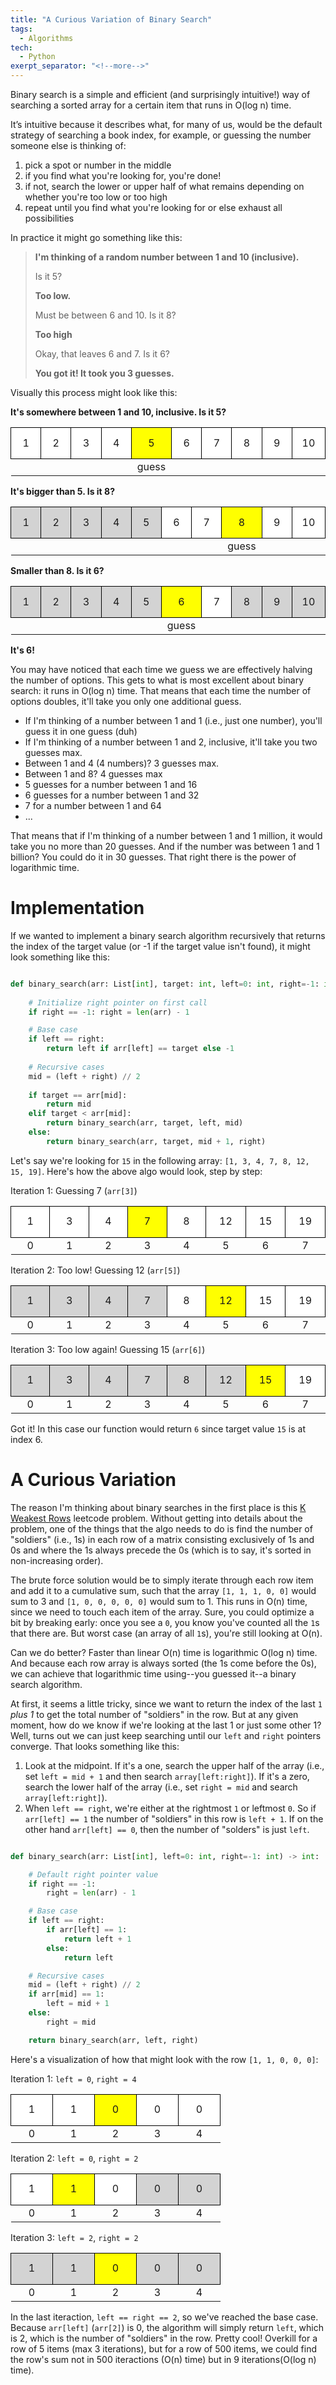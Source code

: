 ```yaml
---
title: "A Curious Variation of Binary Search"
tags:
  - Algorithms
tech:
  - Python
exerpt_separator: "<!--more-->"
---
```


Binary search  is a simple and efficient (and surprisingly intuitive!) way of searching a sorted array for a certain item that runs in O(log n) time.

<!--more-->

<style type="text/css">
  table, tr, td {
    border: none;
    text-align: center;
  }

  .array td {
    border: 1px solid black;
    background-color: white;
    width: 50px;
    height: 50px;
  }

  .left {
  }
  .right {
  }
  .array .mid {
    background: yellow;
  }
  .array .inactive {
    background: lightgray;
  }

</style>

It’s intuitive because it describes what, for many of us, would be the default strategy of searching a book index, for example, or guessing the number someone else is thinking of:
 1. pick a spot or number in the middle
 1. if you find what you're looking for, you're done!
 1. if not, search the lower or upper half of what remains depending on whether you're too low or too high
 1. repeat until you find what you're looking for or else exhaust all possibilities

In practice it might go something like this:

> **I'm thinking of a random number between 1 and 10 (inclusive).**
>
> Is it 5?
>
> **Too low.**
> 
> Must be between 6 and 10. Is it 8?
>
> **Too high**
>
> Okay, that leaves 6 and 7. Is it 6?
>
> **You got it! It took you 3 guesses.**

Visually this process might look like this:

**It's somewhere between 1 and 10, inclusive. Is it 5?**

<table>
  <tr class='array'>
    <td>1</td>
    <td>2</td>
    <td>3</td>
    <td>4</td>
    <td class='mid'>5</td>
    <td>6</td>
    <td>7</td>
    <td>8</td>
    <td>9</td>
    <td>10</td>
  </tr>
  <tr>
    <td></td>
    <td></td>
    <td></td>
    <td></td>
    <td>guess</td>
    <td></td>
    <td></td>
    <td></td>
    <td></td>
    <td></td>
  </tr>
</table>

**It's bigger than 5. Is it 8?**

<table>
  <tr class='array'>
    <td class="inactive">1</td>
    <td class="inactive">2</td>
    <td class="inactive">3</td>
    <td class="inactive">4</td>
    <td class="inactive">5</td>
    <td>6</td>
    <td>7</td>
    <td class='mid'>8</td>
    <td>9</td>
    <td>10</td>
  </tr>
  <tr>
    <td></td>
    <td></td>
    <td></td>
    <td></td>
    <td></td>
    <td></td>
    <td></td>
    <td>guess</td>
    <td></td>
    <td></td>
  </tr>
</table>

**Smaller than 8. Is it 6?**

<table>
  <tr class='array'>
    <td class="inactive">1</td>
    <td class="inactive">2</td>
    <td class="inactive">3</td>
    <td class="inactive">4</td>
    <td class="inactive">5</td>
    <td class='mid'>6</td>
    <td>7</td>
    <td class="inactive">8</td>
    <td class="inactive">9</td>
    <td class="inactive">10</td>
  </tr>
  <tr>
    <td></td>
    <td></td>
    <td></td>
    <td></td>
    <td></td>
    <td>guess</td>
    <td></td>
    <td></td>
    <td></td>
    <td></td>
  </tr>
</table>

**It's 6!**

You may have noticed that each time we guess we are effectively halving the number of options. This gets to what is most excellent about binary search: it runs in O(log n) time. That means that each time the number of options doubles, it'll take you only one additional guess.
- If I'm thinking of a number between 1 and 1 (i.e., just one number), you'll guess it in one guess (duh)
- If I'm thinking of a number between 1 and 2, inclusive, it'll take you two guesses max.
- Between 1 and 4 (4 numbers)? 3 guesses max.
- Between 1 and 8? 4 guesses max
- 5 guesses for a number between 1 and 16
- 6 guesses for a number between 1 and 32
- 7 for a number between 1 and 64
- ...

That means that if I'm thinking of a number between 1 and 1 million, it would take you no more than 20 guesses. And if the number was between 1 and 1 billion? You could do it in 30 guesses. That right there is the power of logarithmic time.


# Implementation

If we wanted to implement a binary search algorithm recursively that returns the index of the target value (or -1 if the target value isn't found), it might look something like this:

```python

def binary_search(arr: List[int], target: int, left=0: int, right=-1: int) -> int:
    
    # Initialize right pointer on first call
    if right == -1: right = len(arr) - 1

    # Base case
    if left == right:
        return left if arr[left] == target else -1
    
    # Recursive cases
    mid = (left + right) // 2
    
    if target == arr[mid]:
        return mid
    elif target < arr[mid]:
        return binary_search(arr, target, left, mid)
    else:
        return binary_search(arr, target, mid + 1, right)

```

Let's say we're looking for `15` in the following array: `[1, 3, 4, 7, 8, 12, 15, 19]`. Here's how the above algo would look, step by step:

Iteration 1: Guessing 7 (`arr[3]`)
<table>
  <tr class='array'>
    <td>1</td>
    <td>3</td>
    <td>4</td>
    <td class="mid">7</td>
    <td>8</td>
    <td>12</td>
    <td>15</td>
    <td>19</td>
  </tr>
  <tr>
    <td>0</td>
    <td>1</td>
    <td>2</td>
    <td>3</td>
    <td>4</td>
    <td>5</td>
    <td>6</td>
    <td>7</td>
  </tr>
</table>

Iteration 2: Too low! Guessing 12 (`arr[5]`)
<table>
  <tr class='array'>
    <td class='inactive'>1</td>
    <td class='inactive'>3</td>
    <td class='inactive'>4</td>
    <td class='inactive'>7</td>
    <td>8</td>
    <td class="mid">12</td>
    <td>15</td>
    <td>19</td>
  </tr>
  <tr>
    <td>0</td>
    <td>1</td>
    <td>2</td>
    <td>3</td>
    <td>4</td>
    <td>5</td>
    <td>6</td>
    <td>7</td>
  </tr>
</table>

Iteration 3: Too low again! Guessing 15 (`arr[6]`)
<table>
  <tr class='array'>
    <td class='inactive'>1</td>
    <td class='inactive'>3</td>
    <td class='inactive'>4</td>
    <td class='inactive'>7</td>
    <td class='inactive'>8</td>
    <td class='inactive'>12</td>
    <td class="mid">15</td>
    <td>19</td>
  </tr>
  <tr>
    <td>0</td>
    <td>1</td>
    <td>2</td>
    <td>3</td>
    <td>4</td>
    <td>5</td>
    <td>6</td>
    <td>7</td>
  </tr>
</table>

Got it! In this case our function would return `6` since target value `15` is at index 6.

# A Curious Variation

The reason I'm thinking about binary searches in the first place is this [K Weakest Rows](https://leetcode.com/problems/the-k-weakest-rows-in-a-matrix/description/) leetcode problem. Without getting into details about the problem, one of the things that the algo needs to do is find the number of "soldiers" (i.e., 1s) in each row of a matrix consisting exclusively of 1s and 0s and where the 1s always precede the 0s (which is to say, it's sorted in non-increasing order).

The brute force solution would be to simply iterate through each row item and add it to a cumulative sum, such that the array `[1, 1, 1, 0, 0]` would sum to 3 and `[1, 0, 0, 0, 0, 0]` would sum to 1. This runs in O(n) time, since we need to touch each item of the array. Sure, you could optimize a bit by breaking early: once you see a `0`, you know you've counted all the `1`s that there are. But worst case (an array of all `1`s), you're still looking at O(n).

Can we do better? Faster than linear O(n) time is logarithmic O(log n) time. And because each row array is always sorted (the 1s come before the 0s), we can achieve that logarithmic time using--you guessed it--a binary search algorithm.

At first, it seems a little tricky, since we want to return the index of the last `1` *plus  1* to get the total number of "soldiers" in the row. But at any given moment, how do we know if we're looking at the last 1 or just some other 1? Well, turns out we can just keep searching until our `left` and `right` pointers converge. That looks something like this:
1. Look at the midpoint. If it's a one, search the upper half of the array (i.e., set `left = mid + 1` and then search `array[left:right]`). If it's a zero, search the lower half of the array (i.e., set `right = mid` and search `array[left:right]`).
1. When `left == right`, we're either at the rightmost `1` or leftmost `0`. So if `arr[left] == 1` the number of "soldiers" in this row is `left + 1`. If on the other hand `arr[left] == 0`, then the number of "solders" is just `left`.

```python

def binary_search(arr: List[int], left=0: int, right=-1: int) -> int:

    # Default right pointer value
    if right == -1:
        right = len(arr) - 1

    # Base case
    if left == right:
        if arr[left] == 1:
            return left + 1
        else:
            return left

    # Recursive cases
    mid = (left + right) // 2
    if arr[mid] == 1:
        left = mid + 1
    else:
        right = mid

    return binary_search(arr, left, right)
```

Here's a visualization of how that might look with the row `[1, 1, 0, 0, 0]`:

Iteration 1: `left = 0`, `right = 4`
<table>
  <tr class='array'>
    <td>1</td>
    <td>1</td>
    <td class="mid">0</td>
    <td>0</td>
    <td>0</td>
  </tr>
  <tr>
    <td>0</td>
    <td>1</td>
    <td>2</td>
    <td>3</td>
    <td>4</td>
  </tr>
</table>

Iteration 2: `left = 0`, `right = 2`
<table>
  <tr class='array'>
    <td>1</td>
    <td class="mid">1</td>
    <td>0</td>
    <td class="inactive">0</td>
    <td class="inactive">0</td>
  </tr>
  <tr>
    <td>0</td>
    <td>1</td>
    <td>2</td>
    <td>3</td>
    <td>4</td>
  </tr>
</table>

Iteration 3: `left = 2`, `right = 2`
<table>
  <tr class='array'>
    <td class="inactive">1</td>
    <td class="inactive">1</td>
    <td class="mid">0</td>
    <td class="inactive">0</td>
    <td class="inactive">0</td>
  </tr>
  <tr>
    <td>0</td>
    <td>1</td>
    <td>2</td>
    <td>3</td>
    <td>4</td>
  </tr>
</table>

In the last iteraction, `left == right == 2`, so we've reached the base case. Because `arr[left]` (`arr[2]`) is 0, the algorithm will simply return `left`, which is 2, which is the number of "soldiers" in the row. Pretty cool! Overkill for a row of 5 items (max 3 iterations), but for a row of 500 items, we could find the row's sum not in 500 iteractions (O(n) time) but in 9 iterations(O(log n) time).
